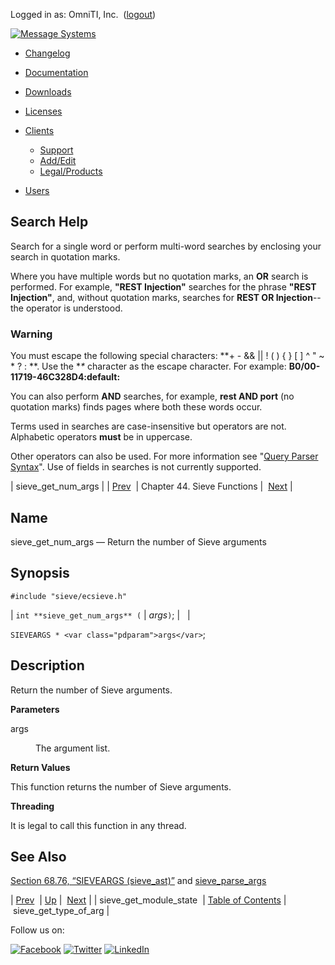 Logged in as: OmniTI, Inc.  ([logout](https://support.messagesystems.com/logout.php))

[![Message Systems](https://support.messagesystems.com/images/ms-white205.png)](https://support.messagesystems.com/start.php) 

*   [Changelog](https://support.messagesystems.com/start.php?show=changelog)
*   [Documentation](https://support.messagesystems.com/docs/)
*   [Downloads](https://support.messagesystems.com/start.php)

*   [Licenses](https://support.messagesystems.com/license_summary.php)
*   <a href="">Clients</a>
    *   [Support](https://support.messagesystems.com/cs.php)
    *   [Add/Edit](https://support.messagesystems.com/edit_client.php)
    *   [Legal/Products](https://support.messagesystems.com/edit_products.php)
*   [Users](https://support.messagesystems.com/edit_customer.php)

## Search Help

Search for a single word or perform multi-word searches by enclosing your search in quotation marks.

Where you have multiple words but no quotation marks, an **OR** search is performed. For example, **"REST Injection"** searches for the phrase **"REST Injection"**, and, without quotation marks, searches for **REST OR Injection**--the operator is understood.

### Warning

You must escape the following special characters: **+ - && || ! ( ) { } [ ] ^ " ~ * ? : \**. Use the **\** character as the escape character. For example: **B0/00-11719-46C328D4\:default\:**

You can also perform **AND** searches, for example, **rest AND port** (no quotation marks) finds pages where both these words occur.

Terms used in searches are case-insensitive but operators are not. Alphabetic operators **must** be in uppercase.

Other operators can also be used. For more information see "[Query Parser Syntax](https://lucene.apache.org/core/old_versioned_docs/versions/3_0_0/queryparsersyntax.html)". Use of fields in searches is not currently supported.

| sieve_get_num_args |
| [Prev](apis.sieve_get_module_state.php)  | Chapter 44. Sieve Functions |  [Next](apis.sieve_get_type_of_arg.php) |

<a name="apis.sieve_get_num_args"></a>
## Name

sieve_get_num_args — Return the number of Sieve arguments

## Synopsis

`#include "sieve/ecsieve.h"`

| `int **sieve_get_num_args** (` | <var class="pdparam">args</var>`)`; |   |

`SIEVEARGS * <var class="pdparam">args</var>`;<a name="idp32697872"></a>
## Description

Return the number of Sieve arguments.

**Parameters**

<dl class="variablelist">

<dt>args</dt>

<dd>

The argument list.

</dd>

</dl>

**Return Values**

This function returns the number of Sieve arguments.

**Threading**

It is legal to call this function in any thread.

<a name="idp32704192"></a>
## See Also

[Section 68.76, “SIEVEARGS (sieve_ast)”](structs.sieve_ast.php "68.76. SIEVEARGS (sieve_ast)") and [sieve_parse_args](apis.sieve_parse_args.php "sieve_parse_args")

| [Prev](apis.sieve_get_module_state.php)  | [Up](sieve.php) |  [Next](apis.sieve_get_type_of_arg.php) |
| sieve_get_module_state  | [Table of Contents](index.php) |  sieve_get_type_of_arg |

Follow us on:

[![Facebook](https://support.messagesystems.com/images/icon-facebook.png)](http://www.facebook.com/messagesystems) [![Twitter](https://support.messagesystems.com/images/icon-twitter.png)](http://twitter.com/#!/MessageSystems) [![LinkedIn](https://support.messagesystems.com/images/icon-linkedin.png)](http://www.linkedin.com/company/message-systems)